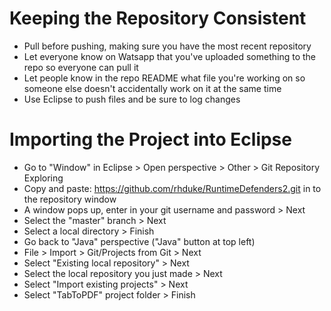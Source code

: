 Keeping the Repository Consistent
==

- Pull before pushing, making sure you have the most recent repository
- Let everyone know on Watsapp that you've uploaded something to the repo so everyone can pull it
- Let people know in the repo README what file you're working on so someone else doesn't accidentally work on it at the same time
- Use Eclipse to push files and be sure to log changes

Importing the Project into Eclipse
==

- Go to "Window" in Eclipse > Open perspective > Other > Git Repository Exploring
- Copy and paste: https://github.com/rhduke/RuntimeDefenders2.git in to the repository window
- A window pops up, enter in your git username and password > Next
- Select the "master" branch > Next
- Select a local directory > Finish
- Go back to "Java" perspective ("Java" button at top left)
- File > Import > Git/Projects from Git > Next
- Select "Existing local repository" > Next
- Select the local repository you just made > Next
- Select "Import existing projects" > Next
- Select "TabToPDF" project folder > Finish

